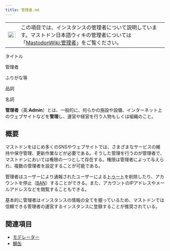 ```yaml
---
title: 管理者.md
---
```

<div>

<div>

|                                                                                                                                                                                                                                                                                                                                                 |                                                                                                                                                                                                              |
|-------------------------------------------------------------------------------------------------------------------------------------------------------------------------------------------------------------------------------------------------------------------------------------------------------------------------------------------------|--------------------------------------------------------------------------------------------------------------------------------------------------------------------------------------------------------------|
| [<img src="/images/thumb/5/5f/Disambig_gray.svg/25px-Disambig_gray.svg.png" srcset="/images/thumb/5/5f/Disambig_gray.svg/38px-Disambig_gray.svg.png 1.5x, /images/thumb/5/5f/Disambig_gray.svg/50px-Disambig_gray.svg.png 2x" width="25" height="19" alt="曖昧さ回避" />](/%E3%83%95%E3%82%A1%E3%82%A4%E3%83%AB:Disambig_gray.svg "曖昧さ回避") | この項目では、インスタンスの管理者について説明しています。マストドン日本語ウィキの管理者については「[MastodonWiki:管理者](/MastodonWiki:%E7%AE%A1%E7%90%86%E8%80%85 "MastodonWiki:管理者")」をご覧ください。 |

</div>

タイトル

</div>

管理者

ふりがな等

品詞

名詞

  

**管理者**（英:**Admin**）とは、一般的に、何らかの施設や設備、インターネット上のウェブサイトなどを**管理**し、運営や経営を行う人物もしくは組織のこと。

## 概要

マストドンをはじめ多くのSNSやウェブサイトでは、さまざまなサービスの維持や保守管理、更新作業などが必要である。そうした管理を行うのが管理者で、マストドンにおいては権限の一つとして存在する。権限は管理者によって与えられ、複数の管理者を設定することが可能である。

管理者はユーザーにより通報されたユーザーによる[トゥート](/%E3%83%88%E3%82%A5%E3%83%BC%E3%83%88 "トゥート")を削除したり、アカウントを停止（[BAN](/BAN "BAN")）することができる。また、アカウントのIPアドレスやメールアドレスなどを閲覧することもできる。

基本的に管理者はインスタンスの情報の全てを握っているため、マストドンでは信頼できる管理者の運営するインスタンスに登録することが推奨されている。

## 関連項目

-   [モデレーター](/%E3%83%A2%E3%83%87%E3%83%AC%E3%83%BC%E3%82%BF%E3%83%BC "モデレーター (存在しないページ)")
-   [鯖缶](/%E9%AF%96%E7%BC%B6 "鯖缶")
